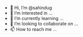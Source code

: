 - 👋 Hi, I’m @sahindug
- 👀 I’m interested in ...
- 🌱 I’m currently learning ...
- 💞️ I’m looking to collaborate on ...
- 📫 How to reach me ...

<!---
sahindug/sahindug is a ✨ special ✨ repository because its `README.md` (this file) appears on your GitHub profile.
You can click the Preview link to take a look at your changes.
--->
